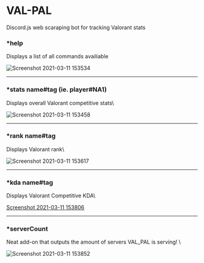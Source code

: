 # VAL-PAL
Discord.js web scaraping bot for tracking Valorant stats

### *help
Displays a list of all commands availiable 

![Screenshot 2021-03-11 153534](https://user-images.githubusercontent.com/76600155/110869876-33b72f00-8280-11eb-95c2-745c7e499366.png)

---

### *stats name#tag (ie. player#NA1)
Displays overall Valorant competitive stats\

![Screenshot 2021-03-11 153458](https://user-images.githubusercontent.com/76600155/110869786-ffdc0980-827f-11eb-81e2-cf568727c84d.png)

---

### *rank name#tag
Displays Valorant rank\

![Screenshot 2021-03-11 153617](https://user-images.githubusercontent.com/76600155/110869935-51849400-8280-11eb-938b-15a75eab6c3c.png)

---

### *kda name#tag
Displays Valorant Competitive KDA\

[Screenshot 2021-03-11 153806](https://user-images.githubusercontent.com/76600155/110869971-66612780-8280-11eb-874c-3f392171b38f.png)

---

### *serverCount
Neat add-on that outputs the amount of servers VAL_PAL is serving! \

![Screenshot 2021-03-11 153852](https://user-images.githubusercontent.com/76600155/110869984-6fea8f80-8280-11eb-9a2c-8bcc3cbb1356.png)

